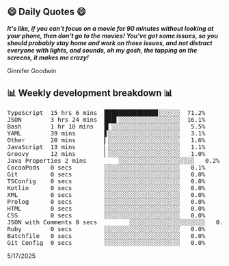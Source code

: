 ## 😄 Daily Quotes 😄

_**It's like, if you can't focus on a movie for 90 minutes without looking at your phone, then don't go to the movies! You've got some issues, so you should probably stay home and work on those issues, and not distract everyone with lights, and sounds, oh my gosh, the tapping on the screens, it makes me crazy!**_

Ginnifer Goodwin



## 📊 Weekly development breakdown 📊

<pre>TypeScript  15 hrs 6 mins  ██████████████▉░░░░░░  71.2%
JSON        3 hrs 24 mins  ███▍░░░░░░░░░░░░░░░░░  16.1%
Bash        1 hr 10 mins   █▏░░░░░░░░░░░░░░░░░░░   5.5%
YAML        39 mins        ▋░░░░░░░░░░░░░░░░░░░░   3.1%
Other       20 mins        ▎░░░░░░░░░░░░░░░░░░░░   1.6%
JavaScript  13 mins        ▏░░░░░░░░░░░░░░░░░░░░   1.1%
Groovy      12 mins        ▏░░░░░░░░░░░░░░░░░░░░   1.0%
Java Properties 2 mins         ░░░░░░░░░░░░░░░░░░░░░   0.2%
CocoaPods   0 secs         ░░░░░░░░░░░░░░░░░░░░░   0.1%
Git         0 secs         ░░░░░░░░░░░░░░░░░░░░░   0.0%
TSConfig    0 secs         ░░░░░░░░░░░░░░░░░░░░░   0.0%
Kotlin      0 secs         ░░░░░░░░░░░░░░░░░░░░░   0.0%
XML         0 secs         ░░░░░░░░░░░░░░░░░░░░░   0.0%
Prolog      0 secs         ░░░░░░░░░░░░░░░░░░░░░   0.0%
HTML        0 secs         ░░░░░░░░░░░░░░░░░░░░░   0.0%
CSS         0 secs         ░░░░░░░░░░░░░░░░░░░░░   0.0%
JSON with Comments 0 secs         ░░░░░░░░░░░░░░░░░░░░░   0.0%
Ruby        0 secs         ░░░░░░░░░░░░░░░░░░░░░   0.0%
Batchfile   0 secs         ░░░░░░░░░░░░░░░░░░░░░   0.0%
Git Config  0 secs         ░░░░░░░░░░░░░░░░░░░░░   0.0%</pre>

5/17/2025